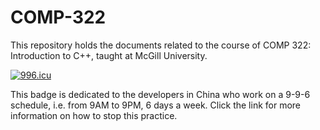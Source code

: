 # COMP-322
This repository holds the documents related to the course of COMP 322: Introduction to C++, taught at McGill University. 

<a href="https://996.icu"><img src="https://img.shields.io/badge/link-996.icu-red.svg" alt="996.icu" /></a>


This badge is dedicated to the developers in China who work on a 9-9-6 schedule, i.e. from 9AM to 9PM, 6 days a week. Click the link for more information on how to stop this practice. 

